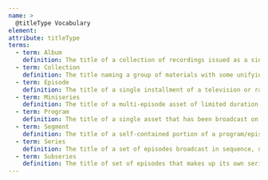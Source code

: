 ```yaml
---
name: >
  @titleType Vocabulary
element:
attribute: titleType
terms:
  - term: Album
    definition: The title of a collection of recordings issued as a single item on CD, record, or another medium.
  - term: Collection
    definition: The title naming a group of materials with some unifying characteristic, such as the materials assembled by a person, organization, or repository from a variety of sources; an artificial collection.
  - term: Episode
    definition: The title of a single installment of a television or radio series.
  - term: Miniseries
    definition: The title of a multi-episode asset of limited duration, aired daily or weekly, usually with a total running time of less than 15 hours.
  - term: Program
    definition: The title of a single asset that has been broadcast on a on a specific occasion.
  - term: Segment
    definition: The title of a self-contained portion of a program/episode, which serves its own function, but operates within the larger program/episode.
  - term: Series
    definition: The title of a set of episodes broadcast in sequence, usually conceived without a definite end and aired on a regular schedule. Typically all episodes within a single series follow a specific theme or continuous storyline, and are all broadcast under the same series title and branding.
  - term: Subseries
    definition: The title of set of episodes that makes up its own series, which is broadcast under an umbrella series with its own branding.
---
```

